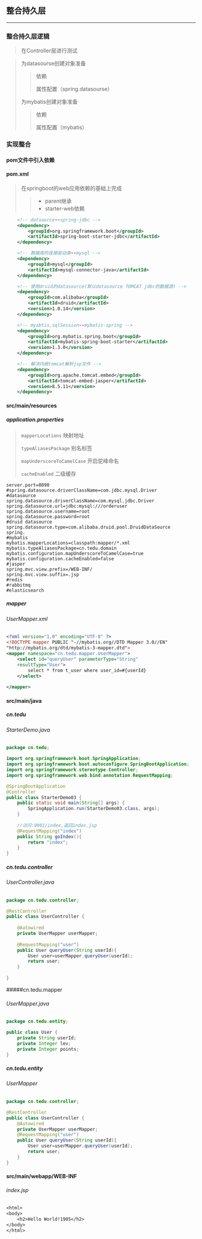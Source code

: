 ## 整合持久层

-----

### 整合持久层逻辑

> 在Controller层进行测试

> 为datasourse创建对象准备
>
> > 依赖
> >
> > 属性配置（spring.datasourse）
>
> 为mybatis创建对象准备
>
> > 依赖
> >
> > 属性配置（mybatis）

### 实现整合

#### pom文件中引入依赖

#### pom.xml

> 在springboot的web应用依赖的基础上完成
>
> > - parent继承
> > - starter-web依赖

```XML
	<!-- datsource--spring-jdbc -->
    <dependency>
        <groupId>org.springframework.boot</groupId>
        <artifactId>spring-boot-starter-jdbc</artifactId>
    </dependency>

	<!-- 数据库的连接驱动类--mysql -->
	<dependency>
		<groupId>mysql</groupId>
		<artifactId>mysql-connector-java</artifactId>
	</dependency>

	<!-- 使用druid的datasource(默认datasource TOMCAT jdbc的数据源) -->
	<dependency>
		<groupId>com.alibaba</groupId>
		<artifactId>druid</artifactId>
		<version>1.0.14</version>
	</dependency>

	<!-- myabtis,sqlSession--mybatis-spring -->
	<dependency>
		<groupId>org.mybatis.spring.boot</groupId>
		<artifactId>mybatis-spring-boot-starter</artifactId>
		<version>1.3.0</version>
	</dependency>

	<!-- 解决内嵌tomcat解析jsp文件 -->
	<dependency>
		<groupId>org.apache.tomcat.embed</groupId>
		<artifactId>tomcat-embed-jasper</artifactId>
		<version>8.5.11</version>
	</dependency>


```

#### src/main/resources

##### application.properties

> `mapperLocations`	映射地址
>
> `typeAliasesPackage`	别名标签
>
> `mapUnderscoreToCamelCase`	开启驼峰命名
>
> `cacheEnabled`	二级缓存

```properties
server.port=8090
#spring.datasource.driverClassName=com.jdbc.mysql.Driver
#datasource
spring.datasource.driverClassName=com.mysql.jdbc.Driver
spring.datasource.url=jdbc:mysql:///orderuser
spring.datasource.username=root
spring.datasource.password=root
#druid datasource
spring.datasource.type=com.alibaba.druid.pool.DruidDataSource
spring.
#mybatis
mybatis.mapperLocations=classpath:mapper/*.xml
mybatis.typeAliasesPackage=cn.tedu.domain
mybatis.configuration.mapUnderscoreToCamelCase=true
mybatis.configuration.cacheEnabled=false
#jasper
spring.mvc.view.prefix=/WEB-INF/
spring.mvc.view.suffix=.jsp
#redis
#rabbitmq
#elasticsearch
```

##### mapper

###### UserMapper.xml

```xml
<?xml version="1.0" encoding="UTF-8" ?>
<!DOCTYPE mapper PUBLIC "-//mybatis.org//DTD Mapper 3.0//EN"
"http://mybatis.org/dtd/mybatis-3-mapper.dtd">
<mapper namespace="cn.tedu.mapper.UserMapper">
	<select id="queryUser" parameterType="String"
	resultType="User">
		select * from t_user where user_id=#{userId}
	</select>
	
</mapper> 

```





#### src/main/java

#####  cn.tedu

###### StarterDemo.java

```java
package cn.tedu;

import org.springframework.boot.SpringApplication;
import org.springframework.boot.autoconfigure.SpringBootApplication;
import org.springframework.stereotype.Controller;
import org.springframework.web.bind.annotation.RequestMapping;

@SpringBootApplication
@Controller
public class StarterDemo03 {
	public static void main(String[] args) {
		SpringApplication.run(StarterDemo03.class, args);
	}
    
	//访问:9001/index,返回index.jsp
	@RequestMapping("index")
	public String goIndex(){
		return "index";
	}
}

```

##### cn.tedu.controller

###### UserController.java

```java
package cn.tedu.controller;

@RestController
public class UserController {
    
	@Autowired
	private UserMapper userMapper;
    
	@RequestMapping("user")
	public User queryUser(String userId){
		User user=userMapper.queryUser(userId);
		return user;
	}
    
}

```

#####cn.tedu.mapper

###### UserMapper.java

```java
package cn.tedu.entity;

public class User {
	private String userId;
	private Integer lev;
	private Integer points;
}

```

##### cn.tedu.entity

###### UserMapper

```java
package cn.tedu.controller;

@RestController
public class UserController {
	@Autowired
	private UserMapper userMapper;
	@RequestMapping("user")
	public User queryUser(String userId){
		User user=userMapper.queryUser(userId);
		return user;
	}
}

```





#### src/main/webapp/WEB-INF

###### index.jsp

```jsp
<html>
<body>
	<h2>Hello World!1905</h2>
</body>
</html>

```



